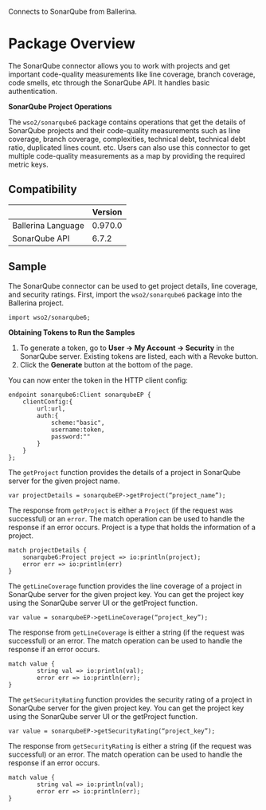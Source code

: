 Connects to SonarQube from Ballerina.

# Package Overview

The SonarQube connector allows you to work with projects and get important code-quality measurements like line coverage, branch coverage, code smells, etc through the SonarQube API. It handles basic authentication.

**SonarQube Project Operations**

The `wso2/sonarqube6` package contains operations that get the details of SonarQube projects and their code-quality measurements such as line coverage, branch coverage, complexities, technical debt, technical debt ratio, duplicated lines count. etc. Users can also use this connector to get multiple code-quality measurements as a map by providing the required metric keys.


## Compatibility

|                    |    Version     |  
|  ----------------- | -------------- | 
| Ballerina Language |   0.970.0      |
|  SonarQube API     |   6.7.2        |


## Sample

The SonarQube connector can be used to get project details, line coverage, and security ratings. First, import the `wso2/sonarqube6` package into the Ballerina project.
    
```ballerina
import wso2/sonarqube6;
```

**Obtaining Tokens to Run the Samples**

1. To generate a token, go to **User -> My Account -> Security** in the SonarQube server. Existing tokens are listed, each with a Revoke button.
2. Click the **Generate** button at the bottom of the page.

You can now enter the token in the HTTP client config:
```ballerina
endpoint sonarqube6:Client sonarqubeEP {
    clientConfig:{
        url:url,
        auth:{
            scheme:"basic",
            username:token,
            password:""
        }
    }
};
```

The `getProject` function provides the details of a project in SonarQube server for the given project name.

```ballerina
var projectDetails = sonarqubeEP->getProject(“project_name”);
```

The response from `getProject` is either a `Project` (if the request was successful) or an `error`. 
The match operation can be used to handle the response if an error occurs. Project is a type that holds the information of a project.

```ballerina
match projectDetails {
    sonarqube6:Project project => io:println(project);
    error err => io:println(err)
}
```

The `getLineCoverage` function provides the line coverage of a project in SonarQube server for the given project key. 
You can get the project key using the SonarQube server UI or the getProject function.

```ballerina
var value = sonarqubeEP->getLineCoverage(“project_key”);
```
    
The response from `getLineCoverage` is either a string (if the request was successful) or an error. 
The match operation can be used to handle the response if an error occurs.

```ballerina
match value {
        string val => io:println(val);       
        error err => io:println(err);
}
``` 

The `getSecurityRating` function provides the security rating of a project in SonarQube server for the given project key. 
You can get the project key using the SonarQube server UI or the getProject function.

```ballerina
var value = sonarqubeEP->getSecurityRating(“project_key”);
```

The response from `getSecurityRating` is either a string (if the request was successful) or an error. 
The match operation can be used to handle the response if an error occurs.

```ballerina
match value {
        string val => io:println(val);       
        error err => io:println(err);
}
```
